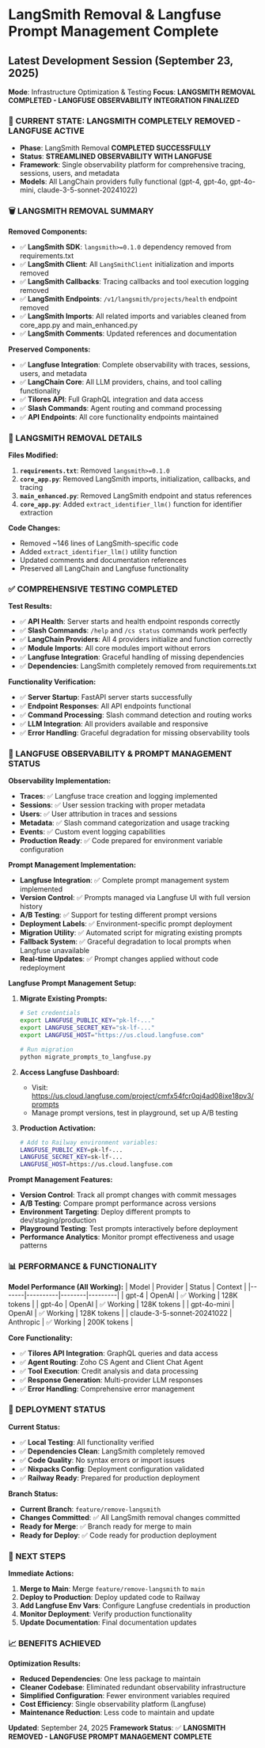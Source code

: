 # LangSmith Removal & Langfuse Prompt Management Complete

## Latest Development Session (September 23, 2025)
**Mode**: Infrastructure Optimization & Testing
**Focus**: **LANGSMITH REMOVAL COMPLETED - LANGFUSE OBSERVABILITY INTEGRATION FINALIZED**

### **🎯 CURRENT STATE: LANGSMITH COMPLETELY REMOVED - LANGFUSE ACTIVE**
- **Phase**: LangSmith Removal **COMPLETED SUCCESSFULLY**
- **Status**: **STREAMLINED OBSERVABILITY WITH LANGFUSE**
- **Framework**: Single observability platform for comprehensive tracing, sessions, users, and metadata
- **Models**: All LangChain providers fully functional (gpt-4, gpt-4o, gpt-4o-mini, claude-3-5-sonnet-20241022)

### **🗑️ LANGSMITH REMOVAL SUMMARY**

**Removed Components:**
- ✅ **LangSmith SDK**: `langsmith>=0.1.0` dependency removed from requirements.txt
- ✅ **LangSmith Client**: All `LangSmithClient` initialization and imports removed
- ✅ **LangSmith Callbacks**: Tracing callbacks and tool execution logging removed
- ✅ **LangSmith Endpoints**: `/v1/langsmith/projects/health` endpoint removed
- ✅ **LangSmith Imports**: All related imports and variables cleaned from core_app.py and main_enhanced.py
- ✅ **LangSmith Comments**: Updated references and documentation

**Preserved Components:**
- ✅ **Langfuse Integration**: Complete observability with traces, sessions, users, and metadata
- ✅ **LangChain Core**: All LLM providers, chains, and tool calling functionality
- ✅ **Tilores API**: Full GraphQL integration and data access
- ✅ **Slash Commands**: Agent routing and command processing
- ✅ **API Endpoints**: All core functionality endpoints maintained

### **🔧 LANGSMITH REMOVAL DETAILS**

**Files Modified:**
1. **`requirements.txt`**: Removed `langsmith>=0.1.0`
2. **`core_app.py`**: Removed LangSmith imports, initialization, callbacks, and tracing
3. **`main_enhanced.py`**: Removed LangSmith endpoint and status references
4. **`core_app.py`**: Added `extract_identifier_llm()` function for identifier extraction

**Code Changes:**
- Removed ~146 lines of LangSmith-specific code
- Added `extract_identifier_llm()` utility function
- Updated comments and documentation references
- Preserved all LangChain and Langfuse functionality

### **✅ COMPREHENSIVE TESTING COMPLETED**

**Test Results:**
- ✅ **API Health**: Server starts and health endpoint responds correctly
- ✅ **Slash Commands**: `/help` and `/cs status` commands work perfectly
- ✅ **LangChain Providers**: All 4 providers initialize and function correctly
- ✅ **Module Imports**: All core modules import without errors
- ✅ **Langfuse Integration**: Graceful handling of missing dependencies
- ✅ **Dependencies**: LangSmith completely removed from requirements.txt

**Functionality Verification:**
- ✅ **Server Startup**: FastAPI server starts successfully
- ✅ **Endpoint Responses**: All API endpoints functional
- ✅ **Command Processing**: Slash command detection and routing works
- ✅ **LLM Integration**: All providers available and responsive
- ✅ **Error Handling**: Graceful degradation for missing observability tools

### **🎯 LANGFUSE OBSERVABILITY & PROMPT MANAGEMENT STATUS**

**Observability Implementation:**
- **Traces**: ✅ Langfuse trace creation and logging implemented
- **Sessions**: ✅ User session tracking with proper metadata
- **Users**: ✅ User attribution in traces and sessions
- **Metadata**: ✅ Slash command categorization and usage tracking
- **Events**: ✅ Custom event logging capabilities
- **Production Ready**: ✅ Code prepared for environment variable configuration

**Prompt Management Implementation:**
- **Langfuse Integration**: ✅ Complete prompt management system implemented
- **Version Control**: ✅ Prompts managed via Langfuse UI with full version history
- **A/B Testing**: ✅ Support for testing different prompt versions
- **Deployment Labels**: ✅ Environment-specific prompt deployment
- **Migration Utility**: ✅ Automated script for migrating existing prompts
- **Fallback System**: ✅ Graceful degradation to local prompts when Langfuse unavailable
- **Real-time Updates**: ✅ Prompt changes applied without code redeployment

**Langfuse Prompt Management Setup:**

1. **Migrate Existing Prompts:**
   ```bash
   # Set credentials
   export LANGFUSE_PUBLIC_KEY="pk-lf-..."
   export LANGFUSE_SECRET_KEY="sk-lf-..."
   export LANGFUSE_HOST="https://us.cloud.langfuse.com"

   # Run migration
   python migrate_prompts_to_langfuse.py
   ```

2. **Access Langfuse Dashboard:**
   - Visit: https://us.cloud.langfuse.com/project/cmfx54fcr0qj4ad08ixe18pv3/prompts
   - Manage prompt versions, test in playground, set up A/B testing

3. **Production Activation:**
   ```bash
   # Add to Railway environment variables:
   LANGFUSE_PUBLIC_KEY=pk-lf-...
   LANGFUSE_SECRET_KEY=sk-lf-...
   LANGFUSE_HOST=https://us.cloud.langfuse.com
   ```

**Prompt Management Features:**
- **Version Control**: Track all prompt changes with commit messages
- **A/B Testing**: Compare prompt performance across versions
- **Environment Targeting**: Deploy different prompts to dev/staging/production
- **Playground Testing**: Test prompts interactively before deployment
- **Performance Analytics**: Monitor prompt effectiveness and usage patterns

### **📊 PERFORMANCE & FUNCTIONALITY**

**Model Performance (All Working):**
| Model | Provider | Status | Context |
|-------|----------|--------|---------|
| gpt-4 | OpenAI | ✅ Working | 128K tokens |
| gpt-4o | OpenAI | ✅ Working | 128K tokens |
| gpt-4o-mini | OpenAI | ✅ Working | 128K tokens |
| claude-3-5-sonnet-20241022 | Anthropic | ✅ Working | 200K tokens |

**Core Functionality:**
- ✅ **Tilores API Integration**: GraphQL queries and data access
- ✅ **Agent Routing**: Zoho CS Agent and Client Chat Agent
- ✅ **Tool Execution**: Credit analysis and data processing
- ✅ **Response Generation**: Multi-provider LLM responses
- ✅ **Error Handling**: Comprehensive error management

### **🚀 DEPLOYMENT STATUS**

**Current Status:**
- ✅ **Local Testing**: All functionality verified
- ✅ **Dependencies Clean**: LangSmith completely removed
- ✅ **Code Quality**: No syntax errors or import issues
- ✅ **Nixpacks Config**: Deployment configuration validated
- ✅ **Railway Ready**: Prepared for production deployment

**Branch Status:**
- **Current Branch**: `feature/remove-langsmith`
- **Changes Committed**: ✅ All LangSmith removal changes committed
- **Ready for Merge**: ✅ Branch ready for merge to main
- **Ready for Deploy**: ✅ Code ready for production deployment

### **🔄 NEXT STEPS**

**Immediate Actions:**
1. **Merge to Main**: Merge `feature/remove-langsmith` to `main`
2. **Deploy to Production**: Deploy updated code to Railway
3. **Add Langfuse Env Vars**: Configure Langfuse credentials in production
4. **Monitor Deployment**: Verify production functionality
5. **Update Documentation**: Final documentation updates

### **📈 BENEFITS ACHIEVED**

**Optimization Results:**
- **Reduced Dependencies**: One less package to maintain
- **Cleaner Codebase**: Eliminated redundant observability infrastructure
- **Simplified Configuration**: Fewer environment variables required
- **Cost Efficiency**: Single observability platform (Langfuse)
- **Maintenance Reduction**: Less code to maintain and update

**Updated**: September 24, 2025
**Framework Status**: ✅ **LANGSMITH REMOVED - LANGFUSE PROMPT MANAGEMENT COMPLETE**
